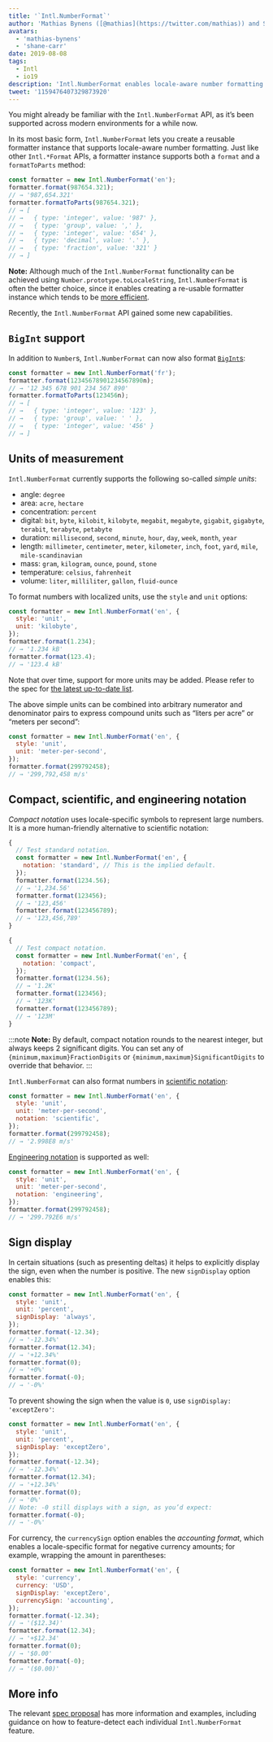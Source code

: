 ```yaml
---
title: '`Intl.NumberFormat`'
author: 'Mathias Bynens ([@mathias](https://twitter.com/mathias)) and Shane F. Carr'
avatars:
  - 'mathias-bynens'
  - 'shane-carr'
date: 2019-08-08
tags:
  - Intl
  - io19
description: 'Intl.NumberFormat enables locale-aware number formatting.'
tweet: '1159476407329873920'
---
```

You might already be familiar with the `Intl.NumberFormat` API, as it’s been supported across modern environments for a while now.

<feature-support chrome="24"
                 firefox="29"
                 safari="10"
                 nodejs="0.12"
                 babel="yes"></feature-support>

In its most basic form, `Intl.NumberFormat` lets you create a reusable formatter instance that supports locale-aware number formatting. Just like other `Intl.*Format` APIs, a formatter instance supports both a `format` and a `formatToParts` method:

```js
const formatter = new Intl.NumberFormat('en');
formatter.format(987654.321);
// → '987,654.321'
formatter.formatToParts(987654.321);
// → [
// →   { type: 'integer', value: '987' },
// →   { type: 'group', value: ',' },
// →   { type: 'integer', value: '654' },
// →   { type: 'decimal', value: '.' },
// →   { type: 'fraction', value: '321' }
// → ]
```

**Note:** Although much of the `Intl.NumberFormat` functionality can be achieved using `Number.prototype.toLocaleString`, `Intl.NumberFormat` is often the better choice, since it enables creating a re-usable formatter instance which tends to be [more efficient](/blog/v8-release-76#localized-bigint).

Recently, the `Intl.NumberFormat` API gained some new capabilities.

## `BigInt` support

In addition to `Number`s, `Intl.NumberFormat` can now also format [`BigInt`s](/features/bigint):

```js
const formatter = new Intl.NumberFormat('fr');
formatter.format(12345678901234567890n);
// → '12 345 678 901 234 567 890'
formatter.formatToParts(123456n);
// → [
// →   { type: 'integer', value: '123' },
// →   { type: 'group', value: ' ' },
// →   { type: 'integer', value: '456' }
// → ]
```

<feature-support chrome="76 /blog/v8-release-76#localized-bigint"
                 firefox="no"
                 safari="no"
                 nodejs="no"
                 babel="no"></feature-support>

## Units of measurement

`Intl.NumberFormat` currently supports the following so-called _simple units_:

- angle: `degree`
- area: `acre`, `hectare`
- concentration: `percent`
- digital: `bit`, `byte`, `kilobit`, `kilobyte`, `megabit`, `megabyte`, `gigabit`, `gigabyte`, `terabit`, `terabyte`, `petabyte`
- duration: `millisecond`, `second`, `minute`, `hour`, `day`, `week`, `month`, `year`
- length: `millimeter`, `centimeter`, `meter`, `kilometer`, `inch`, `foot`, `yard`, `mile`, `mile-scandinavian`
- mass: `gram`,  `kilogram`, `ounce`, `pound`, `stone`
- temperature: `celsius`, `fahrenheit`
- volume: `liter`, `milliliter`, `gallon`, `fluid-ounce`

To format numbers with localized units, use the `style` and `unit` options:

```js
const formatter = new Intl.NumberFormat('en', {
  style: 'unit',
  unit: 'kilobyte',
});
formatter.format(1.234);
// → '1.234 kB'
formatter.format(123.4);
// → '123.4 kB'
```

Note that over time, support for more units may be added. Please refer to the spec for [the latest up-to-date list](https://tc39.es/proposal-unified-intl-numberformat/section6/locales-currencies-tz_proposed_out.html#table-sanctioned-simple-unit-identifiers).

The above simple units can be combined into arbitrary numerator and denominator pairs to express compound units such as “liters per acre” or “meters per second”:

```js
const formatter = new Intl.NumberFormat('en', {
  style: 'unit',
  unit: 'meter-per-second',
});
formatter.format(299792458);
// → '299,792,458 m/s'
```

<feature-support chrome="77"
                 firefox="no"
                 safari="no"
                 nodejs="no"
                 babel="no"></feature-support>

## Compact, scientific, and engineering notation

_Compact notation_ uses locale-specific symbols to represent large numbers. It is a more human-friendly alternative to scientific notation:

```js
{
  // Test standard notation.
  const formatter = new Intl.NumberFormat('en', {
    notation: 'standard', // This is the implied default.
  });
  formatter.format(1234.56);
  // → '1,234.56'
  formatter.format(123456);
  // → '123,456'
  formatter.format(123456789);
  // → '123,456,789'
}

{
  // Test compact notation.
  const formatter = new Intl.NumberFormat('en', {
    notation: 'compact',
  });
  formatter.format(1234.56);
  // → '1.2K'
  formatter.format(123456);
  // → '123K'
  formatter.format(123456789);
  // → '123M'
}
```

:::note
**Note:** By default, compact notation rounds to the nearest integer, but always keeps 2 significant digits. You can set any of `{minimum,maximum}FractionDigits` or `{minimum,maximum}SignificantDigits` to override that behavior.
:::

`Intl.NumberFormat` can also format numbers in [scientific notation](https://en.wikipedia.org/wiki/Scientific_notation):

```js
const formatter = new Intl.NumberFormat('en', {
  style: 'unit',
  unit: 'meter-per-second',
  notation: 'scientific',
});
formatter.format(299792458);
// → '2.998E8 m/s'
```

[Engineering notation](https://en.wikipedia.org/wiki/Engineering_notation) is supported as well:

```js
const formatter = new Intl.NumberFormat('en', {
  style: 'unit',
  unit: 'meter-per-second',
  notation: 'engineering',
});
formatter.format(299792458);
// → '299.792E6 m/s'
```

<feature-support chrome="77"
                 firefox="no"
                 safari="no"
                 nodejs="no"
                 babel="no"></feature-support>

## Sign display

In certain situations (such as presenting deltas) it helps to explicitly display the sign, even when the number is positive. The new `signDisplay` option enables this:

```js
const formatter = new Intl.NumberFormat('en', {
  style: 'unit',
  unit: 'percent',
  signDisplay: 'always',
});
formatter.format(-12.34);
// → '-12.34%'
formatter.format(12.34);
// → '+12.34%'
formatter.format(0);
// → '+0%'
formatter.format(-0);
// → '-0%'
```

To prevent showing the sign when the value is `0`, use `signDisplay: 'exceptZero'`:

```js
const formatter = new Intl.NumberFormat('en', {
  style: 'unit',
  unit: 'percent',
  signDisplay: 'exceptZero',
});
formatter.format(-12.34);
// → '-12.34%'
formatter.format(12.34);
// → '+12.34%'
formatter.format(0);
// → '0%'
// Note: -0 still displays with a sign, as you’d expect:
formatter.format(-0);
// → '-0%'
```

For currency, the `currencySign` option enables the _accounting format_, which enables a locale-specific format for negative currency amounts; for example, wrapping the amount in parentheses:

```js
const formatter = new Intl.NumberFormat('en', {
  style: 'currency',
  currency: 'USD',
  signDisplay: 'exceptZero',
  currencySign: 'accounting',
});
formatter.format(-12.34);
// → '($12.34)'
formatter.format(12.34);
// → '+$12.34'
formatter.format(0);
// → '$0.00'
formatter.format(-0);
// → '($0.00)'
```

<feature-support chrome="77"
                 firefox="no"
                 safari="no"
                 nodejs="no"
                 babel="no"></feature-support>

## More info

The relevant [spec proposal](https://github.com/tc39/proposal-unified-intl-numberformat) has more information and examples, including guidance on how to feature-detect each individual `Intl.NumberFormat` feature.
